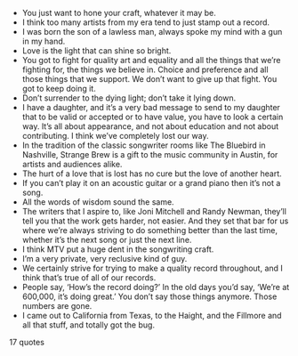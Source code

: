  - You just want to hone your craft, whatever it may be.
 - I think too many artists from my era tend to just stamp out a record.
 - I was born the son of a lawless man, always spoke my mind with a gun in my hand.
 - Love is the light that can shine so bright.
 - You got to fight for quality art and equality and all the things that we’re fighting for, the things we believe in. Choice and preference and all those things that we support. We don’t want to give up that fight. You got to keep doing it.
 - Don’t surrender to the dying light; don’t take it lying down.
 - I have a daughter, and it’s a very bad message to send to my daughter that to be valid or accepted or to have value, you have to look a certain way. It’s all about appearance, and not about education and not about contributing. I think we’ve completely lost our way.
 - In the tradition of the classic songwriter rooms like The Bluebird in Nashville, Strange Brew is a gift to the music community in Austin, for artists and audiences alike.
 - The hurt of a love that is lost has no cure but the love of another heart.
 - If you can’t play it on an acoustic guitar or a grand piano then it’s not a song.
 - All the words of wisdom sound the same.
 - The writers that I aspire to, like Joni Mitchell and Randy Newman, they’ll tell you that the work gets harder, not easier. And they set that bar for us where we’re always striving to do something better than the last time, whether it’s the next song or just the next line.
 - I think MTV put a huge dent in the songwriting craft.
 - I’m a very private, very reclusive kind of guy.
 - We certainly strive for trying to make a quality record throughout, and I think that’s true of all of our records.
 - People say, ‘How’s the record doing?’ In the old days you’d say, ‘We’re at 600,000, it’s doing great.’ You don’t say those things anymore. Those numbers are gone.
 - I came out to California from Texas, to the Haight, and the Fillmore and all that stuff, and totally got the bug.

17 quotes